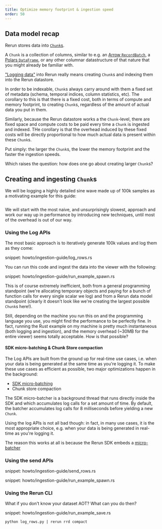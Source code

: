 ```yaml
---
title: Optimize memory footprint & ingestion speed
order: 50
---
```



<!-- TODO: link to 0.18 release also -->

## Data model recap

Rerun stores data into [`Chunk`s](https://docs.rs/rerun/latest/rerun/log/struct.Chunk.html).

A `Chunk` is a collection of columns, similar to e.g. an [Arrow `RecordBatch`](https://docs.rs/arrow/latest/arrow/array/struct.RecordBatch.html), a [Polars `DataFrame`](https://docs.rs/polars/latest/polars/frame/struct.DataFrame.html?search=series), or any other columnar datastructure of that nature that you might already be familiar with.

["Logging data"](../getting-started/data-in) into Rerun really means creating `Chunk`s and indexing them into the Rerun datastore.

In order to be indexable, `Chunk`s always carry around with them a fixed set of metadata (schema, temporal indices, column statistics, etc).
The corollary to this is that there is a fixed cost, both in terms of compute and memory footprint, to creating `Chunk`s, regardless of the amount of actual data you put in them.

Similarly, because the Rerun datastore works a the `Chunk`-level, there are fixed space and compute costs to be paid every time a `Chunk` is ingested and indexed.
THe corollary is that the overhead induced by these fixed costs will be directly proportional to how much actual data is present within these `Chunk`s.

Put simply: the larger the `Chunk`s, the lower the memory footprint and the faster the ingestion speeds.

Which raises the question: how does one go about creating larger `Chunk`s?

## Creating and ingesting `Chunk`s

We will be logging a highly detailed sine wave made up of 100k samples as a motivating example for this guide:
<!-- TODO: take a final non-shitty screenshot -->
<html>
  <picture>
    <img src="https://static.rerun.io/ingest_guide_sine/ad297cb42c8e082b0f49df24857a719af0c812eb/full.png" alt="">
    <source media="(max-width: 480px)" srcset="https://static.rerun.io/ingest_guide_sine/ad297cb42c8e082b0f49df24857a719af0c812eb/480w.png">
    <source media="(max-width: 768px)" srcset="https://static.rerun.io/ingest_guide_sine/ad297cb42c8e082b0f49df24857a719af0c812eb/768w.png">
    <source media="(max-width: 1024px)" srcset="https://static.rerun.io/ingest_guide_sine/ad297cb42c8e082b0f49df24857a719af0c812eb/1024w.png">
    <source media="(max-width: 1200px)" srcset="https://static.rerun.io/ingest_guide_sine/ad297cb42c8e082b0f49df24857a719af0c812eb/1200w.png">
  </picture>
</html>

We will start with the most naive, and unsurprisingly slowest, approach and work our way up in performance by introducing new techniques, until most of the overhead is out of our way.


### Using the Log APIs

<!-- * Logging data the silly way -->
<!--   * Enter the SDK batcher (link to micro-batching docs) -->
<!--   * Enter the Chunk Store compactor -->

The most basic approach is to iteratively generate 100k values and log them as they come:
<!-- TODO: actual snippet for all languages -->
snippet: howto/ingestion-guide/log_rows.rs

You can run this code and ingest the data into the viewer with the following:
<!-- TODO: actual snippet for all languages -->
snippet: howto/ingestion-guide/run_example_spawn.rs

This is of course extremely inefficient, both from a general programming standpoint (we're allocating temporary objects and paying for a bunch of function calls for every single scalar we log) and from a Rerun data model standpoint (clearly it doesn't look like we're creating the largest possible `Chunk`s here!).

Still, depending on the machine you run this on and the programming language you use, you might find the performance to be perfectly fine.
In fact, running the Rust example on my machine is pretty much instantaneous (both logging and ingestion), and the memory overhead (~30MB for the entire viewer) seems totally acceptable. How is that possible?


#### SDK micro-batching & Chunk Store compaction

The Log APIs are built from the ground up for real-time use cases, i.e. when your data is being generated at the same time as you're logging it.
To make these use cases as efficient as possible, two major optimizations happen in the background:
* [SDK micro-batching](../reference/sdk-micro-batching)
* Chunk store compaction

The SDK micro-batcher is a background thread that runs directly inside the SDK and which accumulates log calls for a set amount of time.
By default, the batcher accumulates log calls for 8 milliseconds before yielding a new `Chunk`.

Using the log APIs is not all bad though: in fact, in many use cases, it is the most appropriate choice, e.g. when your data is being generated in real-time as you're logging it.

The reason this works at all is because the Rerun SDK embeds a [micro-batcher](../../content/concepts)

<!-- TODO: cargo r --release | rerun rrd print -->


<!-- TODO: demonstrate effect of RERUN_FLUSH_NUM_ROWS -->
<!-- TODO: link to micro-batching guide -->

<!-- TODO: we also need to aside into the store compactor -->
<!-- TODO: I guess we also need to talk about the different settings? -->


### Using the send APIs

<!-- TODO: the fact that the dataset is known AOT is important to mention. -->

<!-- * Logging data the smart way -->
<!--   * Enter the `send_` APIs -->

<!-- TODO: actual snippet for all languages -->
snippet: howto/ingestion-guide/send_rows.rs

<!-- TODO: actual snippet for all languages -->
snippet: howto/ingestion-guide/run_example_spawn.rs


### Using the Rerun CLI

<!-- * Using the Rerun CLI to pre-compact the data -->
<!--   * Things are now optimal all around... -->
<!--   * ...but what if we could do this all at once? -->

What if you don't know your dataset AOT? What can you do then?


<!-- TODO: actual snippet for all languages -->
snippet: howto/ingestion-guide/run_example_save.rs

```
python log_rows.py | rerun rrd compact 
```

<!-- TODO: link to CLI ref -->
